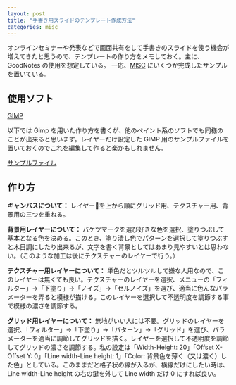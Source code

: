 ```yaml
---
layout: post
title: "手書き用スライドのテンプレート作成方法"
categories: misc
---
```


オンラインセミナーや発表などで画面共有をして手書きのスライドを使う機会が増えてきたと思うので、テンプレートの作り方をメモしておく。主に、GoodNotes の使用を想定している。
一応、[MISC](https://wataruyuasa.github.io/math/misc/) にいくつか完成したサンプルを置いている.

## 使用ソフト

[GIMP](https://www.gimp.org/)

以下では Gimp を用いた作り方を書くが、他のペイント系のソフトでも同様のことが出来ると思います。レイヤーだけ設定した GIMP 用のサンプルファイルを置いておくのでこれを編集して作ると楽かもしれません。

[サンプルファイル](../../../../material/gimpsample.xcf)

## 作り方

**キャンバスについて：**
レイヤーを上から順にグリッド用、テクスチャー用、背景用の三つを重ねる。

**背景用レイヤーについて：**
バケツマークを選び好きな色を選択、塗りつぶして基本となる色を決める。このとき、塗り潰し色でパターンを選択して塗りつぶすと木目調にしたり出来るが、文字を書く背景としてはあまり見やすいとは思わない。（このような加工は後にテクスチャーのレイヤーで行う。）

**テクスチャー用レイヤーについて：**
単色だとツルツルして嫌な人用なので、このレイヤーは無くても良い。テクスチャーのレイヤーを選択、メニューの「フィルター」→「下塗り」→「ノイズ」→「セルノイズ」を選び、適当に色んなパラメーターを弄ると模様が描ける。このレイヤーを選択して不透明度を調節する事で模様の濃さを調節する。

**グリッド用レイヤーについて：**
無地がいい人には不要。グリッドのレイヤーを選択、「フィルター」→「下塗り」→「パターン」→「グリッド」を選び、パラメーターを適当に調節してグリッドを描く。レイヤーを選択して不透明度を調節してグリッドの濃さを調節する。私の設定は「Width-Height: 20」「Offset X-Offset Y: 0」「Line width-Line height: 1」「Color: 背景色を薄く（又は濃く）した色」としている。このままだと格子状の線が入るが、横線だけにしたい時は、Line width-Line height の右の鍵を外して Line width だけ 0 にすれば良い。

